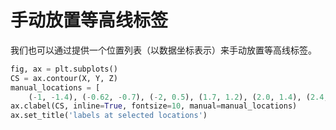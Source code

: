 # 手动放置等高线标签

我们也可以通过提供一个位置列表（以数据坐标表示）来手动放置等高线标签。

```python
fig, ax = plt.subplots()
CS = ax.contour(X, Y, Z)
manual_locations = [
    (-1, -1.4), (-0.62, -0.7), (-2, 0.5), (1.7, 1.2), (2.0, 1.4), (2.4, 1.7)]
ax.clabel(CS, inline=True, fontsize=10, manual=manual_locations)
ax.set_title('labels at selected locations')
```
